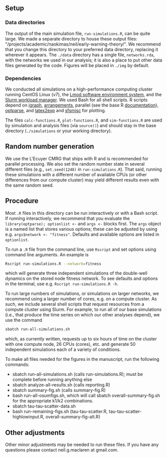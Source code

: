 ## Setup

### Data directories

The output of the main simulation file, `run-simulations.R`, can be quite large. We made a separate directory to house these output files: "/projects/academic/naokimas/neil/early-warning-theory/". We recommend that you change this directory to your preferred data directory, replacing it wherever it appears. The `./data` directory has a single file, `networks.rda`, with the networks we used in our analysis; it is also a place to put other data files generated by the code. Figures will be placed in `./img` by default.

### Dependencies

We conducted all simulations on a high-performance computing cluster running CentOS Linux (v7), the [Lmod software environment system](https://lmod.readthedocs.io/en/latest/index.html), and the [Slurm workload manager](https://slurm.schedmd.com/overview.html). We used Bash for all shell scripts. R scripts depend on [igraph](https://cran.r-project.org/package=igraph), [arrangements](https://cran.r-project.org/package=arrangements), parallel (see the base R [documentation](https://cran.r-project.org/doc/manuals/r-release/fullrefman.pdf)), [optparse](https://cran.r-project.org/package=optparse), and [latex2exp](https://cran.r-project.org/package=latex2exp) and [sfsmisc](https://cran.r-project.org/package=sfsmisc) for plotting. 

The files `calc-functions.R`, `plot-functions.R`, and `sim-functions.R` are used by simulation and analysis files (via `source()`) and should stay in the base directory (`./simulations` or your working directory).

## Random number generation

We use the L'Ecuyer CMRG that ships with R and is recommended for parallel processing. We also set the random number state in several different files (e.g., `set.seed(1248)` in `run-simulations.R`). That said, running these simulations with a different number of available CPUs (or other differences from our compute cluster) may yield different results even with the same random seed.

## Procedure

Most `.R` files in this directory can be run interactively or with a Bash script. If running interactively, we recommend that you evaluate the `library(optparse); optionlist <-` and `args <-` blocks first. The `args` object is a named list that stores various options; these can be adjusted by using e.g. `args$network <- "fitness"`. Defaults and available options are listed in `optionlist`.

To run a `.R` file from the command line, use `Rscript` and set options using command line arguments. An example is
```sh
Rscript run-simulations.R --network=fitness
```
which will generate three independent simulations of the double-well dynamics on the stored node fitness network. To see defaults and options in the terminal, use e.g. `Rscript run-simulations.R -h`.

To run large numbers of simulations, or simulations on larger networks, we recommend using a larger number of cores, e.g. on a compute cluster. As such, we include several shell scripts that request resources from a compute cluster using Slurm. For example, to run all of our base simulations (i.e., that produce the time series on which our other analyses depend), we use the command
```sh
sbatch run-all-simulations.sh
```
which, as currently written, requests up to six hours of time on the cluster with one compute node, 26 CPUs (cores), etc. and generate 50 independent simulations each of a variety of conditions.

To make all files needed for the figures in the manuscript, run the following commands:

- sbatch run-all-simulations.sh (calls run-simulations.R); must be complete before running anything else
- sbatch analyze-all-results.sh (calls reporting.R)
- sbatch summary-fig.sh (calls summary-fig.R)
- bash run-all-osumfigs.sh, which will call sbatch overall-summary-fig.sh for the appropriate k1/k2 combinations. 
- sbatch tau-tau-scatter-data.sh
- bash run-remaining-figs.sh (tau-tau-scatter.R, tau-tau-scatter-highlowinput.R, overall-summary-fig-alt.R)

## Other adjustments

Other minor adjustments may be needed to run these files. If you have any questions please contact neil.g.maclaren at gmail.com. 
